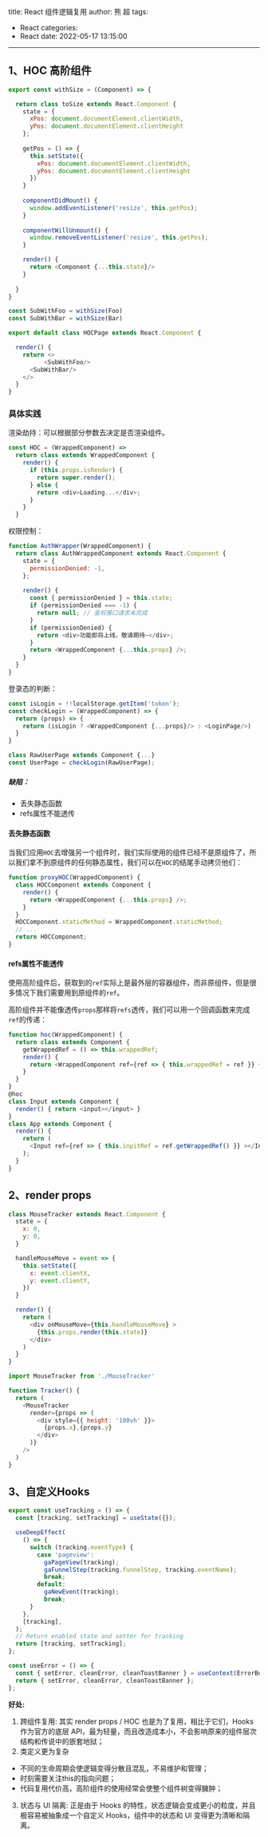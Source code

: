 title: React 组件逻辑复用
author: 熊 超
tags:
  - React
categories:
  - React
date: 2022-05-17 13:15:00
---
<!--more-->

## 1、HOC 高阶组件

```js
export const withSize = (Component) => {

  return class toSize extends React.Component {
    state = {
      xPos: document.documentElement.clientWidth,
      yPos: document.documentElement.clientHeight
    };
  
    getPos = () => {
      this.setState({
        xPos: document.documentElement.clientWidth,
        yPos: document.documentElement.clientHeight
      })
    }
  
    componentDidMount() {
      window.addEventListener('resize', this.getPos);
    }
  
    componentWillUnmount() {
      window.removeEventListener('resize', this.getPos);
    }

    render() {
      return <Component {...this.state}/>
    }
  
  }
}
```

```js
const SubWithFoo = withSize(Foo)
const SubWithBar = withSize(Bar)

export default class HOCPage extends React.Component {

  render() {
    return <>
		  <SubWithFoo/>
      <SubWithBar/>
    </>
  }
}
```



### 具体实践

渲染劫持：可以根据部分参数去决定是否渲染组件。

```js
const HOC = (WrappedComponent) =>
  return class extends WrappedComponent {
    render() {
      if (this.props.isRender) {
        return super.render();
      } else {
        return <div>Loading...</div>;
      }
    }
  }
```



权限控制：

```js
function AuthWrapper(WrappedComponent) {
  return class AuthWrappedComponent extends React.Component {
    state = {
      permissionDenied: -1,
    };
        
    render() {
      const { permissionDenied } = this.state;
      if (permissionDenied === -1) {
        return null; // 鉴权接口请求未完成
      }
      if (permissionDenied) {
        return <div>功能即将上线，敬请期待~</div>;
      }
      return <WrappedComponent {...this.props} />;
    }
  }
}
```



登录态的判断：

```js
const isLogin = !!localStorage.getItem('token');
const checkLogin = (WrappedComponent) => {
  return (props) => {
    return (isLogin ? <WrappedComponent {...props}/> : <LoginPage/>)
  }
}

class RawUserPage extends Component {...}
const UserPage = checkLogin(RawUserPage);
```



##### 缺陷：

- 丢失静态函数
- refs属性不能透传



#### 丢失静态函数

当我们应用`HOC`去增强另一个组件时，我们实际使用的组件已经不是原组件了，所以我们拿不到原组件的任何静态属性，我们可以在`HOC`的结尾手动拷贝他们：

```js
function proxyHOC(WrappedComponent) {
  class HOCComponent extends Component {
    render() {
      return <WrappedComponent {...this.props} />;
    }
  }
  HOCComponent.staticMethod = WrappedComponent.staticMethod;
  // ... 
  return HOCComponent;
}
```

#### refs属性不能透传

使用高阶组件后，获取到的`ref`实际上是最外层的容器组件，而非原组件，但是很多情况下我们需要用到原组件的`ref`。

高阶组件并不能像透传`props`那样将`refs`透传，我们可以用一个回调函数来完成`ref`的传递：

```js
function hoc(WrappedComponent) {
  return class extends Component {
    getWrappedRef = () => this.wrappedRef;
    render() {
      return <WrappedComponent ref={ref => { this.wrappedRef = ref }} {...this.props} />;
    }
  }
}
@hoc
class Input extends Component {
  render() { return <input></input> }
}
class App extends Component {
  render() {
    return (
      <Input ref={ref => { this.inpitRef = ref.getWrappedRef() }} ></Input>
    );
  }
}
```



## 2、render props

```js
class MouseTracker extends React.Component {
  state = {
    x: 0,
    y: 0,
  }

  handleMouseMove = event => {
    this.setState({
      x: event.clientX,
      y: event.clientY,
    })
  }

  render() {
    return (
      <div onMouseMove={this.handleMouseMove} >
        {this.props.render(this.state)}
      </div>
    )
  }
}
```

```js
import MouseTracker from './MouseTracker'

function Tracker() {
  return (
    <MouseTracker
      render={props => (
        <div style={{ height: '100vh' }}>
          {props.x},{props.y}
        </div>
      )}
    />
  )
}
```



## 3、自定义Hooks

```js
export const useTracking = () => {
  const [tracking, setTracking] = useState({});

  useDeepEffect(
    () => {
      switch (tracking.eventType) {
        case 'pageview':
          gaPageView(tracking);
          gaFunnelStep(tracking.funnelStep, tracking.eventName);
          break;
        default:
          gaNewEvent(tracking);
          break;
      }
    },
    [tracking],
  );
  // Return enabled state and setter for tracking
  return [tracking, setTracking];
};
```

```js
const useError = () => {
  const { setError, cleanError, cleanToastBanner } = useContext(ErrorBoundaryContext);
  return { setError, cleanError, cleanToastBanner };
};
```



**好处:**

1. 跨组件复用: 其实 render props / HOC 也是为了复用，相比于它们，Hooks 作为官方的底层 API，最为轻量，而且改造成本小，不会影响原来的组件层次结构和传说中的嵌套地狱；
2. 类定义更为复杂

- 不同的生命周期会使逻辑变得分散且混乱，不易维护和管理；
- 时刻需要关注this的指向问题；
- 代码复用代价高，高阶组件的使用经常会使整个组件树变得臃肿；

3. 状态与 UI 隔离: 正是由于 Hooks 的特性，状态逻辑会变成更小的粒度，并且极容易被抽象成一个自定义 Hooks，组件中的状态和 UI 变得更为清晰和隔离。





